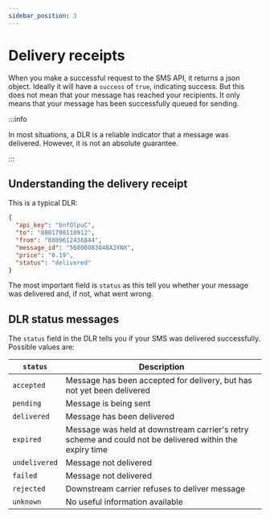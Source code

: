 ```yaml
---
sidebar_position: 3
---
```


# Delivery receipts
When you make a successful request to the SMS API, it returns a json object. Ideally it will have a `success` of `true`, indicating success. But this does not mean that your message has reached your recipients. It only means that your message has been successfully queued for sending.

:::info

In most situations, a DLR is a reliable indicator that a message was delivered. However, it is not an absolute guarantee.

:::

## Understanding the delivery receipt
This is a typical DLR:
```json
{
  "api_key": "bnfOlpuC",
  "to": "8801798110912",
  "from": "8809612436844",
  "message_id": "5600008304BA3YNX",
  "price": "0.19",
  "status": "delivered"
}
```

The most important field is `status` as this tell you whether your message was delivered and, if not, what went wrong.

## DLR status messages
The `status` field in the DLR tells you if your SMS was delivered successfully. Possible values are:

| `status`      | Description                                                            |
|---------------|------------------------------------------------------------------------|
| `accepted`    | Message has been accepted for delivery, but has not yet been delivered |
| `pending`     | Message is being sent                                                  |
| `delivered`   | Message has been delivered                                             |
| `expired`     | Message was held at downstream carrier's retry scheme and could not be delivered within the expiry time |
| `undelivered` | Message not delivered                                                  |
| `failed`      | Message not delivered                                                  |
| `rejected`    | Downstream carrier refuses to deliver message                          |
| `unknown`     | No useful information available                                        |